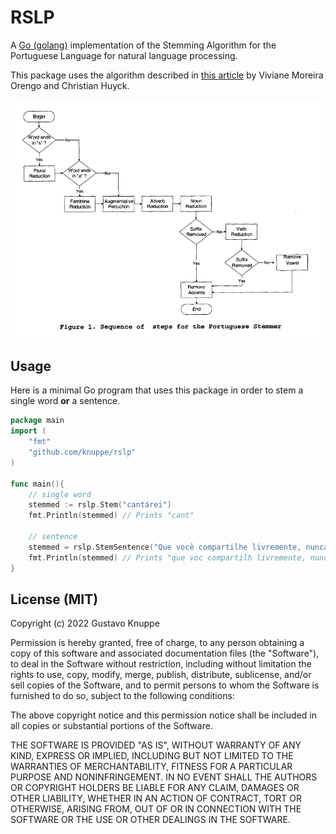 # RSLP

A [Go (golang)](http://golang.org) implementation of the Stemming Algorithm for the Portuguese Language for natural language processing.

This package uses the algorithm described in [this article](http://doi.ieeecomputersociety.org/10.1109/SPIRE.2001.10024) by Viviane Moreira Orengo and Christian Huyck.

![Schema](https://raw.githubusercontent.com/knuppe/rslp/main/steps.png)


## Usage


Here is a minimal Go program that uses this package in order
to stem a single word **or** a sentence.

```go
package main
import (
	"fmt"
	"github.com/knuppe/rslp"
)

func main(){
    // single word
	stemmed := rslp.Stem("cantárei")
	fmt.Println(stemmed) // Prints "cant"

    // sentence
    stemmed = rslp.StemSentence("Que você compartilhe livremente, nunca recebendo mais do que você dá.")
    fmt.Println(stemmed) // Prints "que voc compartilh livremente, nunc receb mais do que voc da."
}
```


## License (MIT)

Copyright (c) 2022 Gustavo Knuppe

Permission is hereby granted, free of charge, to any person obtaining
a copy of this software and associated documentation files (the
"Software"), to deal in the Software without restriction, including
without limitation the rights to use, copy, modify, merge, publish,
distribute, sublicense, and/or sell copies of the Software, and to
permit persons to whom the Software is furnished to do so, subject to
the following conditions:

The above copyright notice and this permission notice shall be
included in all copies or substantial portions of the Software.

THE SOFTWARE IS PROVIDED "AS IS", WITHOUT WARRANTY OF ANY KIND,
EXPRESS OR IMPLIED, INCLUDING BUT NOT LIMITED TO THE WARRANTIES OF
MERCHANTABILITY, FITNESS FOR A PARTICULAR PURPOSE AND NONINFRINGEMENT.
IN NO EVENT SHALL THE AUTHORS OR COPYRIGHT HOLDERS BE LIABLE FOR ANY
CLAIM, DAMAGES OR OTHER LIABILITY, WHETHER IN AN ACTION OF CONTRACT,
TORT OR OTHERWISE, ARISING FROM, OUT OF OR IN CONNECTION WITH THE
SOFTWARE OR THE USE OR OTHER DEALINGS IN THE SOFTWARE.
